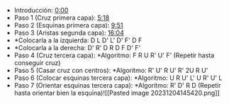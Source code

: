 - Introducción: [0:00](https://www.youtube.com/watch?v=GyY0OxDk5lI&t=0s) 
- Paso 1 (Cruz primera capa): [5:18](https://www.youtube.com/watch?v=GyY0OxDk5lI&t=318s) 
- Paso 2 (Esquinas primera capa): [9:51](https://www.youtube.com/watch?v=GyY0OxDk5lI&t=591s) 
- Paso 3 (Aristas segunda capa): [16:04](https://www.youtube.com/watch?v=GyY0OxDk5lI&t=964s) 
- *Colocarla a la izquierda: D L D' L' D' F' D F 
- *Colocarla a la derecha: D' R' D R D F D' F' 
- Paso 4 (Cruz tercera capa): *Algoritmo: F R U R' U' F' (Repetir hasta conseguir cruz) 
- Paso 5 (Casar cruz con centros): *Algoritmo: R' U' R U' R' 2U R U' 
- Paso 6 (Colocar esquinas tercera capa):  *Algoritmo: U R U' L' U R' U' L 
- Paso 7 (Orientar esquinas tercera capa): *Algoritmo: R' D' R D (Repetir hasta orientar bien la esquina)![[Pasted image 20231204145420.png]]